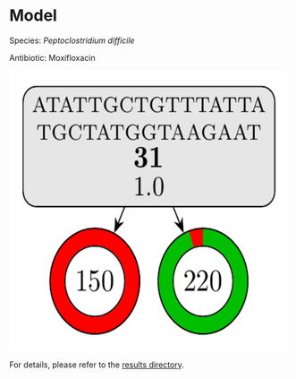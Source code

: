 
# Model

Species: *Peptoclostridium difficile*

Antibiotic: Moxifloxacin

<img src="./model.png" width=500 height=500 />

For details, please refer to the [results directory](../../../../../results/cart_b/peptoclostridium%20difficile/moxifloxacin/repeat_5/).

